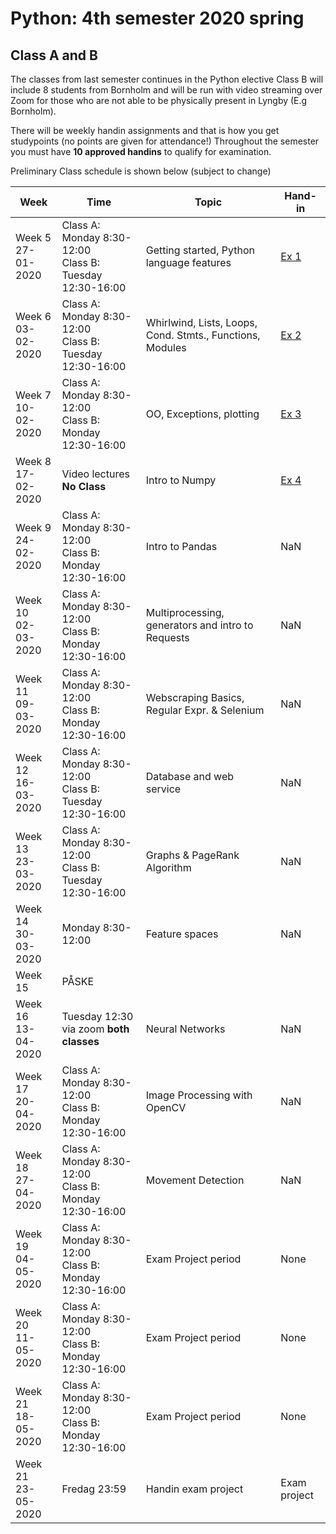 # Python: 4th semester 2020 spring
## Class A and B
The classes from last semester continues in the Python elective
Class B will include 8 students from Bornholm and will be run with video streaming over Zoom for those who are not able to be physically present in Lyngby (E.g Bornholm).

There will be weekly handin assignments and that is how you get studypoints (no points are given for attendance!)
Throughout the semester you must have **10 approved handins** to qualify for examination.

Preliminary Class schedule is shown below (subject to change)

|Week|Time|Topic|Hand-in|
|--|--|--|--|
|Week 5<br/>27-01-2020|Class A: Monday 8:30-12:00<br/>Class B: Tuesday 12:30-16:00|Getting started, Python language features|[Ex 1](https://github.com/datsoftlyngby/dat4sem2020spring-python/blob/master/01-Exercise.ipynb)|
|Week 6<br/>03-02-2020|Class A: Monday 8:30-12:00<br/>Class B: Tuesday 12:30-16:00|Whirlwind, Lists, Loops, Cond. Stmts., Functions, Modules|[Ex 2](https://github.com/datsoftlyngby/dat4sem2020spring-python/blob/master/02-Exercise.ipynb)|
|Week 7<br/>10-02-2020|Class A: Monday 8:30-12:00<br/>Class B: Monday 12:30-16:00|OO, Exceptions, plotting|[Ex 3](https://github.com/datsoftlyngby/dat4sem2020spring-python/blob/master/03-Exercise.ipynb)|
|Week 8<br/>17-02-2020|Video lectures **No Class**|Intro to Numpy|[Ex 4](https://github.com/datsoftlyngby/dat4sem2020spring-python/blob/master/04-Exercise.ipynb)|
|Week 9<br/>24-02-2020|Class A: Monday 8:30-12:00<br/>Class B: Monday 12:30-16:00|Intro to Pandas|NaN|
|Week 10<br/>02-03-2020|Class A: Monday 8:30-12:00<br/>Class B: Monday 12:30-16:00|Multiprocessing, generators and intro to Requests|NaN|
|Week 11<br/>09-03-2020|Class A: Monday 8:30-12:00<br/>Class B: Monday 12:30-16:00|Webscraping Basics, Regular Expr. & Selenium|NaN|
|Week 12<br/>16-03-2020|Class A: Monday 8:30-12:00<br/>Class B: Tuesday 12:30-16:00|Database and web service|NaN|
|Week 13<br/>23-03-2020|Class A: Monday 8:30-12:00<br/>Class B: Tuesday 12:30-16:00|Graphs & PageRank Algorithm|NaN|
|Week 14<br/>30-03-2020|Monday 8:30-12:00|Feature spaces|NaN|
|Week 15<br/>|PÅSKE|
|Week 16<br/>13-04-2020|Tuesday 12:30 via zoom **both classes**|Neural Networks|NaN|
|Week 17<br/>20-04-2020|Class A: Monday 8:30-12:00<br/>Class B: Monday 12:30-16:00|Image Processing with OpenCV|NaN|
|Week 18<br/>27-04-2020|Class A: Monday 8:30-12:00<br/>Class B: Monday 12:30-16:00|Movement Detection|NaN|
|Week 19<br/>04-05-2020|Class A: Monday 8:30-12:00<br/>Class B: Monday 12:30-16:00|Exam Project period|None|
|Week 20<br/>11-05-2020|Class A: Monday 8:30-12:00<br/>Class B: Monday 12:30-16:00|Exam Project period|None|
|Week 21<br/>18-05-2020|Class A: Monday 8:30-12:00<br/>Class B: Monday 12:30-16:00|Exam Project period|None|
|Week 21<br/>23-05-2020|Fredag 23:59|Handin exam project|Exam project|  


